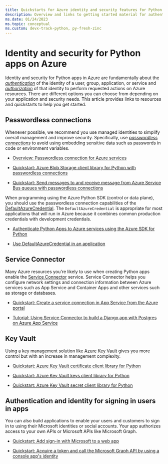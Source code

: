 ```yaml
---
title: Quickstarts for Azure identity and security features for Python apps on Azure
description: Overview and links to getting started material for authentication, identity, and security in Python apps on Azure.
ms.date: 01/24/2023
ms.topic: conceptual
ms.custom: devx-track-python, py-fresh-zinc
---
```


# Identity and security for Python apps on Azure

Identity and security for Python apps in Azure are fundamentally about the [*authentication*](/azure/architecture/framework/security/design-identity-authentication) of the identity of a user, group, application, or service and [*authorization*](/azure/architecture/framework/security/design-identity-authorization) of that identity to perform requested actions on Azure resources. There are different options you can choose from depending on your application and security needs. This article provides links to resources and quickstarts to help you get started.

## Passwordless connections

Whenever possible, we recommend you use managed identities to simplify overall management and improve security. Specifically, use [*passwordless connections*](/azure/developer/intro/passwordless-overview) to avoid using embedding sensitive data such as passwords in code or environment variables.

* [Overview: Passwordless connection for Azure services](/azure/developer/intro/passwordless-overview)

* [Quickstart: Azure Blob Storage client library for Python with passwordless connections](/azure/storage/blobs/storage-quickstart-blobs-python)

* [Quickstart: Send messages to and receive message from Azure Service Bus queues with passwordless connections](/azure/service-bus-messaging/service-bus-python-how-to-use-queues)

When programming using the Azure Python SDK (control or data plane), you should use the passwordless connection capabilities of the [DefaultAzureCredential](https://github.com/Azure/azure-sdk-for-python/tree/main/sdk/identity/azure-identity#defaultazurecredential). The `DefaultAzureCredential` is appropriate for most applications that will run in Azure because it combines common production credentials with development credentials.

* [Authenticate Python Apps to Azure services using the Azure SDK for Python](/azure/developer/python/sdk/authentication-overview)

* [Use DefaultAzureCredential in an application](/azure/developer/python/sdk/authentication-overview#use-defaultazurecredential-in-an-application)

## Service Connector

Many Azure resources you're likely to use when creating Python apps enable the [Service Connector](/azure/service-connector/overview) service. Service Connector helps you configure network settings and connection information between Azure services such as App Service and Container Apps and other services such as storage or databases.

* [Quickstart: Create a service connection in App Service from the Azure portal](/azure/service-connector/quickstart-portal-app-service-connection)

* [Tutorial: Using Service Connector to build a Django app with Postgres on Azure App Service](/azure/service-connector/tutorial-django-webapp-postgres-cli)

## Key Vault

Using a key management solution like [Azure Key Vault](/azure/key-vault/general/overview) gives you more control but with an increase in management complexity.

* [Quickstart: Azure Key Vault certificate client library for Python](/azure/key-vault/certificates/quick-create-python)

* [Quickstart: Azure Key Vault keys client library for Python](/azure/key-vault/keys/quick-create-python)

* [Quickstart: Azure Key Vault secret client library for Python](/azure/key-vault/secrets/quick-create-python)

## Authentication and identity for signing in users in apps

You can also build applications to enable your users and customers to sign in to using their Microsoft identities or social accounts. Your app authorizes access to your own APIs or Microsoft APIs like Microsoft Graph.

* [Quickstart: Add sign-in with Microsoft to a web app](/azure/active-directory/develop/web-app-quickstart)

* [Quickstart: Acquire a token and call the Microsoft Graph API by using a console app's identity](/azure/active-directory/develop/console-app-quickstart?pivots=devlang-python)
